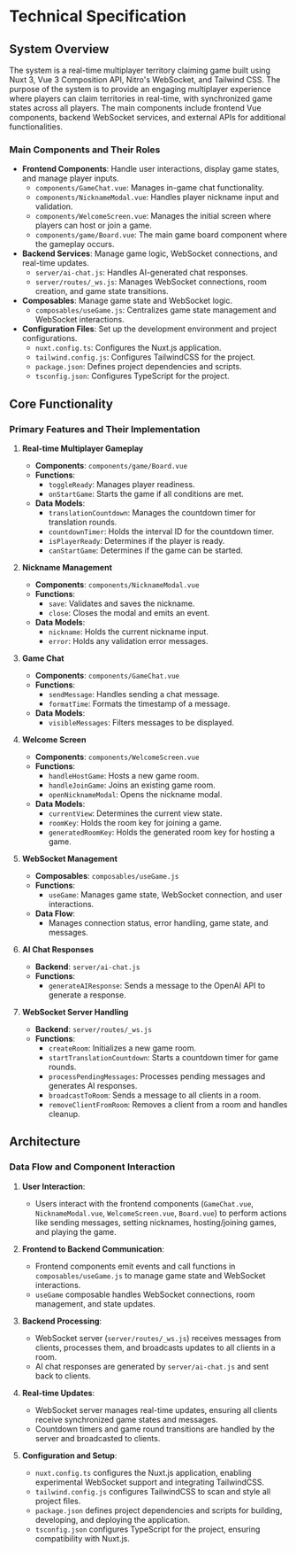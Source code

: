 # Technical Specification

## System Overview
The system is a real-time multiplayer territory claiming game built using Nuxt 3, Vue 3 Composition API, Nitro's WebSocket, and Tailwind CSS. The purpose of the system is to provide an engaging multiplayer experience where players can claim territories in real-time, with synchronized game states across all players. The main components include frontend Vue components, backend WebSocket services, and external APIs for additional functionalities.

### Main Components and Their Roles
- **Frontend Components**: Handle user interactions, display game states, and manage player inputs.
  - `components/GameChat.vue`: Manages in-game chat functionality.
  - `components/NicknameModal.vue`: Handles player nickname input and validation.
  - `components/WelcomeScreen.vue`: Manages the initial screen where players can host or join a game.
  - `components/game/Board.vue`: The main game board component where the gameplay occurs.
- **Backend Services**: Manage game logic, WebSocket connections, and real-time updates.
  - `server/ai-chat.js`: Handles AI-generated chat responses.
  - `server/routes/_ws.js`: Manages WebSocket connections, room creation, and game state transitions.
- **Composables**: Manage game state and WebSocket logic.
  - `composables/useGame.js`: Centralizes game state management and WebSocket interactions.
- **Configuration Files**: Set up the development environment and project configurations.
  - `nuxt.config.ts`: Configures the Nuxt.js application.
  - `tailwind.config.js`: Configures TailwindCSS for the project.
  - `package.json`: Defines project dependencies and scripts.
  - `tsconfig.json`: Configures TypeScript for the project.

## Core Functionality
### Primary Features and Their Implementation
1. **Real-time Multiplayer Gameplay**
   - **Components**: `components/game/Board.vue`
   - **Functions**: 
     - `toggleReady`: Manages player readiness.
     - `onStartGame`: Starts the game if all conditions are met.
   - **Data Models**: 
     - `translationCountdown`: Manages the countdown timer for translation rounds.
     - `countdownTimer`: Holds the interval ID for the countdown timer.
     - `isPlayerReady`: Determines if the player is ready.
     - `canStartGame`: Determines if the game can be started.

2. **Nickname Management**
   - **Components**: `components/NicknameModal.vue`
   - **Functions**: 
     - `save`: Validates and saves the nickname.
     - `close`: Closes the modal and emits an event.
   - **Data Models**: 
     - `nickname`: Holds the current nickname input.
     - `error`: Holds any validation error messages.

3. **Game Chat**
   - **Components**: `components/GameChat.vue`
   - **Functions**: 
     - `sendMessage`: Handles sending a chat message.
     - `formatTime`: Formats the timestamp of a message.
   - **Data Models**: 
     - `visibleMessages`: Filters messages to be displayed.

4. **Welcome Screen**
   - **Components**: `components/WelcomeScreen.vue`
   - **Functions**: 
     - `handleHostGame`: Hosts a new game room.
     - `handleJoinGame`: Joins an existing game room.
     - `openNicknameModal`: Opens the nickname modal.
   - **Data Models**: 
     - `currentView`: Determines the current view state.
     - `roomKey`: Holds the room key for joining a game.
     - `generatedRoomKey`: Holds the generated room key for hosting a game.

5. **WebSocket Management**
   - **Composables**: `composables/useGame.js`
   - **Functions**: 
     - `useGame`: Manages game state, WebSocket connection, and user interactions.
   - **Data Flow**: 
     - Manages connection status, error handling, game state, and messages.

6. **AI Chat Responses**
   - **Backend**: `server/ai-chat.js`
   - **Functions**: 
     - `generateAIResponse`: Sends a message to the OpenAI API to generate a response.

7. **WebSocket Server Handling**
   - **Backend**: `server/routes/_ws.js`
   - **Functions**: 
     - `createRoom`: Initializes a new game room.
     - `startTranslationCountdown`: Starts a countdown timer for game rounds.
     - `processPendingMessages`: Processes pending messages and generates AI responses.
     - `broadcastToRoom`: Sends a message to all clients in a room.
     - `removeClientFromRoom`: Removes a client from a room and handles cleanup.

## Architecture
### Data Flow and Component Interaction
1. **User Interaction**:
   - Users interact with the frontend components (`GameChat.vue`, `NicknameModal.vue`, `WelcomeScreen.vue`, `Board.vue`) to perform actions like sending messages, setting nicknames, hosting/joining games, and playing the game.
   
2. **Frontend to Backend Communication**:
   - Frontend components emit events and call functions in `composables/useGame.js` to manage game state and WebSocket interactions.
   - `useGame` composable handles WebSocket connections, room management, and state updates.

3. **Backend Processing**:
   - WebSocket server (`server/routes/_ws.js`) receives messages from clients, processes them, and broadcasts updates to all clients in a room.
   - AI chat responses are generated by `server/ai-chat.js` and sent back to clients.

4. **Real-time Updates**:
   - WebSocket server manages real-time updates, ensuring all clients receive synchronized game states and messages.
   - Countdown timers and game round transitions are handled by the server and broadcasted to clients.

5. **Configuration and Setup**:
   - `nuxt.config.ts` configures the Nuxt.js application, enabling experimental WebSocket support and integrating TailwindCSS.
   - `tailwind.config.js` configures TailwindCSS to scan and style all project files.
   - `package.json` defines project dependencies and scripts for building, developing, and deploying the application.
   - `tsconfig.json` configures TypeScript for the project, ensuring compatibility with Nuxt.js.